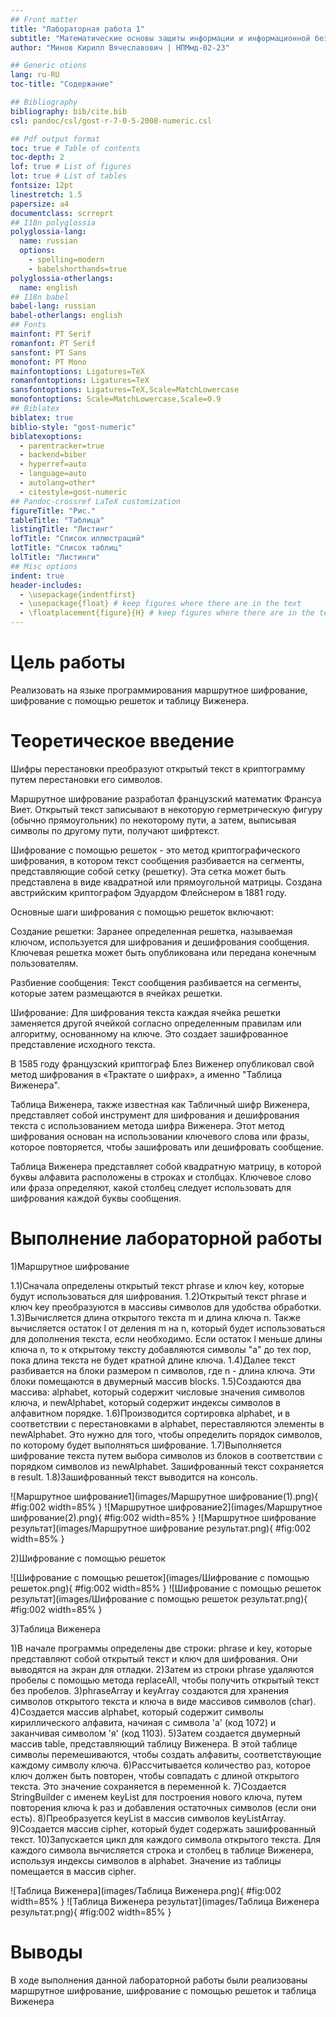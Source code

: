 ```yaml
---
## Front matter
title: "Лабораторная работа 1"
subtitle: "Математические основы защиты информации и информационной безопасности"
author: "Минов Кирилл Вячеславович | НПМмд-02-23"

## Generic otions
lang: ru-RU
toc-title: "Содержание"

## Bibliography
bibliography: bib/cite.bib
csl: pandoc/csl/gost-r-7-0-5-2008-numeric.csl

## Pdf output format
toc: true # Table of contents
toc-depth: 2
lof: true # List of figures
lot: true # List of tables
fontsize: 12pt
linestretch: 1.5
papersize: a4
documentclass: scrreprt
## I18n polyglossia
polyglossia-lang:
  name: russian
  options:
	- spelling=modern
	- babelshorthands=true
polyglossia-otherlangs:
  name: english
## I18n babel
babel-lang: russian
babel-otherlangs: english
## Fonts
mainfont: PT Serif
romanfont: PT Serif
sansfont: PT Sans
monofont: PT Mono
mainfontoptions: Ligatures=TeX
romanfontoptions: Ligatures=TeX
sansfontoptions: Ligatures=TeX,Scale=MatchLowercase
monofontoptions: Scale=MatchLowercase,Scale=0.9
## Biblatex
biblatex: true
biblio-style: "gost-numeric"
biblatexoptions:
  - parentracker=true
  - backend=biber
  - hyperref=auto
  - language=auto
  - autolang=other*
  - citestyle=gost-numeric
## Pandoc-crossref LaTeX customization
figureTitle: "Рис."
tableTitle: "Таблица"
listingTitle: "Листинг"
lofTitle: "Список иллюстраций"
lotTitle: "Список таблиц"
lolTitle: "Листинги"
## Misc options
indent: true
header-includes:
  - \usepackage{indentfirst}
  - \usepackage{float} # keep figures where there are in the text
  - \floatplacement{figure}{H} # keep figures where there are in the text
---
```


# Цель работы

Реализовать на языке программирования маршрутное шифрование, шифрование с помощью решеток и таблицу Виженера.

# Теоретическое введение

Шифры перестановки преобразуют открытый текст в криптограмму путем перестановки его символов.

Маршрутное шифрование разработал французский математик Франсуа Виет. Открытый текст записывают в некоторую герметрическую фигуру 
(обычно прямоугольник) по некоторому пути, а затем, выписывая символы по другому пути, получают шифртекст.

Шифрование с помощью решеток - это метод криптографического шифрования, в котором текст сообщения разбивается на сегменты, представляющие собой сетку (решетку). 
Эта сетка может быть представлена в виде квадратной или прямоугольной матрицы. Создана австрийским криптографом Эдуардом Флейснером в 1881 году. 

Основные шаги шифрования с помощью решеток включают:

Создание решетки: Заранее определенная решетка, называемая ключом, используется для шифрования и дешифрования сообщения. Ключевая решетка может быть опубликована или передана конечным пользователям.

Разбиение сообщения: Текст сообщения разбивается на сегменты, которые затем размещаются в ячейках решетки.

Шифрование: Для шифрования текста каждая ячейка решетки заменяется другой ячейкой согласно определенным правилам или алгоритму, основанному на ключе. Это создает зашифрованное представление исходного текста.

В 1585 году французский криптограф Блез Виженер опубликовал свой метод шифрования в «Трактате о шифрах», а именно "Таблица Виженера".

Таблица Виженера, также известная как Табличный шифр Виженера, представляет собой инструмент для шифрования и дешифрования текста с использованием метода шифра Виженера. 
Этот метод шифрования основан на использовании ключевого слова или фразы, которое повторяется, чтобы зашифровать или дешифровать сообщение.

Таблица Виженера представляет собой квадратную матрицу, в которой буквы алфавита расположены в строках и столбцах. 
Ключевое слово или фраза определяют, какой столбец следует использовать для шифрования каждой буквы сообщения.


# Выполнение лабораторной работы

1)Маршрутное шифрование

1.1)Сначала определены открытый текст phrase и ключ key, которые будут использоваться для шифрования.
1.2)Открытый текст phrase и ключ key преобразуются в массивы символов для удобства обработки.
1.3)Вычисляется длина открытого текста m и длина ключа n. Также вычисляется остаток l от деления m на n, который будет использоваться для дополнения текста, если необходимо.
Если остаток l меньше длины ключа n, то к открытому тексту добавляются символы "a" до тех пор, пока длина текста не будет кратной длине ключа.
1.4)Далее текст разбивается на блоки размером n символов, где n - длина ключа. Эти блоки помещаются в двумерный массив blocks.
1.5)Создаются два массива: alphabet, который содержит числовые значения символов ключа, и newAlphabet, который содержит индексы символов в алфавитном порядке.
1.6)Производится сортировка alphabet, и в соответствии с перестановками в alphabet, переставляются элементы в newAlphabet. 
Это нужно для того, чтобы определить порядок символов, по которому будет выполняться шифрование.
1.7)Выполняется шифрование текста путем выбора символов из блоков в соответствии с порядком символов из newAlphabet. Зашифрованный текст сохраняется в result.
1.8)Зашифрованный текст выводится на консоль.

![Маршрутное шифрование1](images/Маршрутное шифрование(1).png){ #fig:002 width=85% }
![Маршрутное шифрование2](images/Маршрутное шифрование(2).png){ #fig:002 width=85% }
![Маршрутное шифрование результат](images/Маршрутное шифрование результат.png){ #fig:002 width=85% }

2)Шифрование с помощью решеток

![Шифрование с помощью решеток](images/Шифрование с помощью решеток.png){ #fig:002 width=85% }
![Шифрование с помощью решеток результат](images/Шифрование с помощью решеток результат.png){ #fig:002 width=85% }

3)Таблица Виженера

1)В начале программы определены две строки: phrase и key, которые представляют собой открытый текст и ключ для шифрования. Они выводятся на экран для отладки.
2)Затем из строки phrase удаляются пробелы с помощью метода replaceAll, чтобы получить открытый текст без пробелов.
3)phraseArray и keyArray создаются для хранения символов открытого текста и ключа в виде массивов символов (char).
4)Создается массив alphabet, который содержит символы кириллического алфавита, начиная с символа 'а' (код 1072) и заканчивая символом 'я' (код 1103).
5)Затем создается двумерный массив table, представляющий таблицу Виженера. В этой таблице символы перемешиваются, чтобы создать алфавиты, соответствующие каждому символу ключа.
6)Рассчитывается количество раз, которое ключ должен быть повторен, чтобы совпадать с длиной открытого текста. Это значение сохраняется в переменной k.
7)Создается StringBuilder с именем keyList для построения нового ключа, путем повторения ключа k раз и добавления остаточных символов (если они есть).
8)Преобразуется keyList в массив символов keyListArray.
9)Создается массив cipher, который будет содержать зашифрованный текст.
10)Запускается цикл для каждого символа открытого текста. Для каждого символа вычисляется строка и столбец в таблице Виженера, используя индексы символов в alphabet. Значение из таблицы помещается в массив cipher.

![Таблица Виженера](images/Таблица Виженера.png){ #fig:002 width=85% }
![Таблица Виженера результат](images/Таблица Виженера результат.png){ #fig:002 width=85% }



# Выводы

В ходе выполнения данной лабораторной работы были реализованы маршрутное шифрование, шифрование с помощью решеток и таблица Виженера


